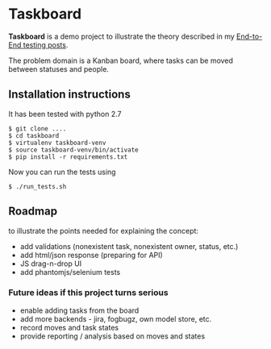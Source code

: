 # Taskboard

**Taskboard** is a demo project to illustrate the theory described in my
[End-to-End testing posts][zspe2e].

The problem domain is a Kanban board, where tasks can be moved between
statuses and people.

## Installation instructions

It has been tested with python 2.7

    $ git clone ....
    $ cd taskboard
    $ virtualenv taskboard-venv
    $ source taskboard-venv/bin/activate
    $ pip install -r requirements.txt

Now you can run the tests using

    $ ./run_tests.sh

## Roadmap

to illustrate the points needed for explaining the concept:

* add validations (nonexistent task, nonexistent owner, status, etc.)
* add html/json response (preparing for API)
* JS drag-n-drop UI
* add phantomjs/selenium tests

### Future ideas if this project turns serious

* enable adding tasks from the board
* add more backends - jira, fogbugz, own model store, etc.
* record moves and task states
* provide reporting / analysis based on moves and states

[zspe2e]: http://blog.zsoldosp.eu/category/end-to-end/
